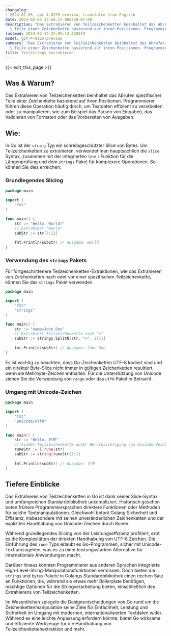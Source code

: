 ```yaml
---
changelog:
- 2024-02-03, gpt-4-0125-preview, translated from English
date: 2024-02-03 17:56:37.060729-07:00
description: "Das Extrahieren von Teilzeichenketten beinhaltet das Abrufen spezifischer\
  \ Teile einer Zeichenkette basierend auf ihren Positionen. Programmierer f\xFChren\u2026"
lastmod: 2024-02-19 22:05:12.320419
model: gpt-4-0125-preview
summary: "Das Extrahieren von Teilzeichenketten beinhaltet das Abrufen spezifischer\
  \ Teile einer Zeichenkette basierend auf ihren Positionen. Programmierer f\xFChren\u2026"
title: Teilstrings extrahieren
---
```


{{< edit_this_page >}}

## Was & Warum?

Das Extrahieren von Teilzeichenketten beinhaltet das Abrufen spezifischer Teile einer Zeichenkette basierend auf ihren Positionen. Programmierer führen diese Operation häufig durch, um Textdaten effizient zu verarbeiten oder zu manipulieren, wie zum Beispiel das Parsen von Eingaben, das Validieren von Formaten oder das Vorbereiten von Ausgaben.

## Wie:

In Go ist der `string` Typ ein schreibgeschützter Slice von Bytes. Um Teilzeichenketten zu extrahieren, verwendet man hauptsächlich die `slice` Syntax, zusammen mit der integrierten `len()` Funktion für die Längenprüfung und dem `strings` Paket für komplexere Operationen. So können Sie dies erreichen:

### Grundlegendes Slicing

```go
package main

import (
    "fmt"
)

func main() {
    str := "Hello, World!"
    // Extrahiert "World"
    subStr := str[7:12]
    
    fmt.Println(subStr) // Ausgabe: World
}
```

### Verwendung des `strings` Pakets

Für fortgeschrittenere Teilzeichenketten-Extraktionen, wie das Extrahieren von Zeichenketten nach oder vor einer spezifischen Teilzeichenkette, können Sie das `strings` Paket verwenden.

```go
package main

import (
    "fmt"
    "strings"
)

func main() {
    str := "name=John Doe"
    // Extrahiert Teilzeichenkette nach "="
    subStr := strings.SplitN(str, "=", 2)[1]
    
    fmt.Println(subStr) // Ausgabe: John Doe
}
```

Es ist wichtig zu beachten, dass Go-Zeichenketten UTF-8 kodiert sind und ein direkter Byte-Slice nicht immer in gültigen Zeichenketten resultiert, wenn sie Mehrbyte-Zeichen enthalten. Für die Unterstützung von Unicode ziehen Sie die Verwendung von `range` oder das `utf8` Paket in Betracht.

### Umgang mit Unicode-Zeichen

```go
package main

import (
    "fmt"
    "unicode/utf8"
)

func main() {
    str := "Hello, 世界"
    // Findet Teilzeichenkette unter Berücksichtigung von Unicode-Zeichen
    runeStr := []rune(str)
    subStr := string(runeStr[7:])
    
    fmt.Println(subStr) // Ausgabe: 世界
}
```

## Tiefere Einblicke

Das Extrahieren von Teilzeichenketten in Go ist dank seiner Slice-Syntax und umfangreichen Standardbibliothek unkompliziert. Historisch gesehen boten frühere Programmiersprachen direktere Funktionen oder Methoden für solche Textmanipulationen. Gleichwohl betont Golang Sicherheit und Effizienz, insbesondere mit seinen unveränderlichen Zeichenketten und der expliziten Handhabung von Unicode-Zeichen durch Runen.

Während grundlegendes Slicing von der Leistungseffizienz profitiert, erbt es die Komplexitäten der direkten Handhabung von UTF-8 Zeichen. Die Einführung des `rune` Typs erlaubt es Go-Programmen, sicher mit Unicode-Text umzugehen, was es zu einer leistungsstarken Alternative für internationale Anwendungen macht.

Darüber hinaus könnten Programmierer aus anderen Sprachen integrierte High-Level-String-Manipulationsfunktionen vermissen. Doch bieten die `strings` und `bytes` Pakete in Golangs Standardbibliothek einen reichen Satz an Funktionen, die, während sie etwas mehr Boilerplate benötigen, mächtige Optionen für die Stringverarbeitung bieten, einschließlich des Extrahierens von Teilzeichenketten.

Im Wesentlichen spiegeln die Designentscheidungen von Go rund um die Zeichenkettenmanipulation seine Ziele für Einfachheit, Leistung und Sicherheit im Umgang mit modernen, internationalisierten Textdaten wider. Während es eine leichte Anpassung erfordern könnte, bietet Go wirksame und effiziente Werkzeuge für die Handhabung von Teilzeichenkettenextraktion und mehr.
